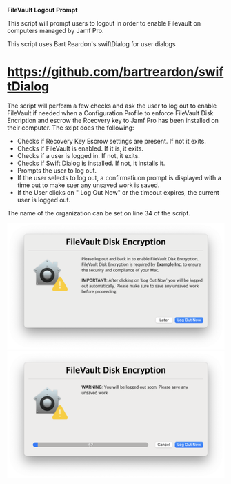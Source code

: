 **FileVault Logout Prompt**

This script will prompt users to logout in order to enable Filevault on computers managed by Jamf Pro. 

This script uses Bart Reardon's swiftDialog for user dialogs
# https://github.com/bartreardon/swiftDialog

The script will perform a few checks and ask the user to log out to enable FileVault if needed when a Configuration Profile to enforce FileVault Disk Encription and escrow the Rceovery key to Jamf Pro has been installed on their computer. The sxipt does the following:

- Checks if Recovery Key Escrow settings are present.  If not it exits.
- Checks if FileVault is enabled.  If it is, it exits.
- Checks if a user is logged in. If not, it exits.
- Checks if Swift Dialog is installed. If not, it installs it.
- Prompts the user to log out.
- If the user selects to log out, a confirmatiuon prompt is displayed with a time out to make suer any unsaved work is saved.
- If the User clicks on " Log Out Now" or the timeout expires, the current user is logged out.

The name of the organization can be set on line 34 of the script.

<img width="727" alt="Screenshot 2025-04-14 at 22 51 26" src="https://github.com/Sdelsaz/FileVault-Logout-Prompt/blob/main/Screenshot%201.png" />
<img width="727" alt="Screenshot 2025-04-14 at 22 51 39" src="https://github.com/Sdelsaz/FileVault-Logout-Prompt/blob/main/Screenshot%202.png" />
